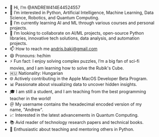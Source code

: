 - 👋 Hi, I’m @ANDREW414E44524557
- 👀 I’m interested in Python, Artificial Intelligence, Machine Learning, Data Science, Robotics, and Quantum Computing.
- 🌱 I’m currently learning AI and ML through various courses and personal projects.
- 💞️ I’m looking to collaborate on AI/ML projects, open-source Python libraries, innovative tech solutions, data analysis, and automation projects.
- 📫 How to reach me andris.baki@gmail.com
- 😄 Pronouns: he/him
- ⚡ Fun fact: I enjoy solving complex puzzles, I’m a big fan of sci-fi movies, and I am learning how to solve the Rubik's Cube.
- 🇭🇺 Nationality: Hungarian
- 🌐 Actively contributing in the Apple MacOS Developer Beta Program.
- 📊 Passionate about visualizing data to uncover hidden insights.
- 🎓 I am still a student, and I am teaching from the best programming teacher in the world!
- ＠ My username contains the hexadecimal encoded version of my name, "Andrew".
- 📈 Interested in the latest advancements in Quantum Computing.
- 📚 Avid reader of technology research papers and technical books.
- 🌟 Enthusiastic about teaching and mentoring others in Python.
